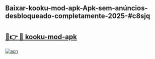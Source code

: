 ## Baixar-kooku-mod-apk-Apk-sem-anúncios-desbloqueado-completamente-2025-#c8sjq

# <h2><a href="https://ainizakaria.my?title=kooku-mod-apk&ref=20M">🔗👉 🔴 kooku-mod-apk</a></h2>

[![acn](https://github.com/user-attachments/assets/0f9c940e-d8b0-45ae-aac7-cd30a18b3e1c)](https://ainizakaria.my?title=kooku-mod-apk&ref=20M)

